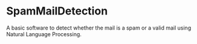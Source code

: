 # SpamMailDetection

A basic software to detect whether the mail is a spam or a valid mail using Natural Language Processing.
